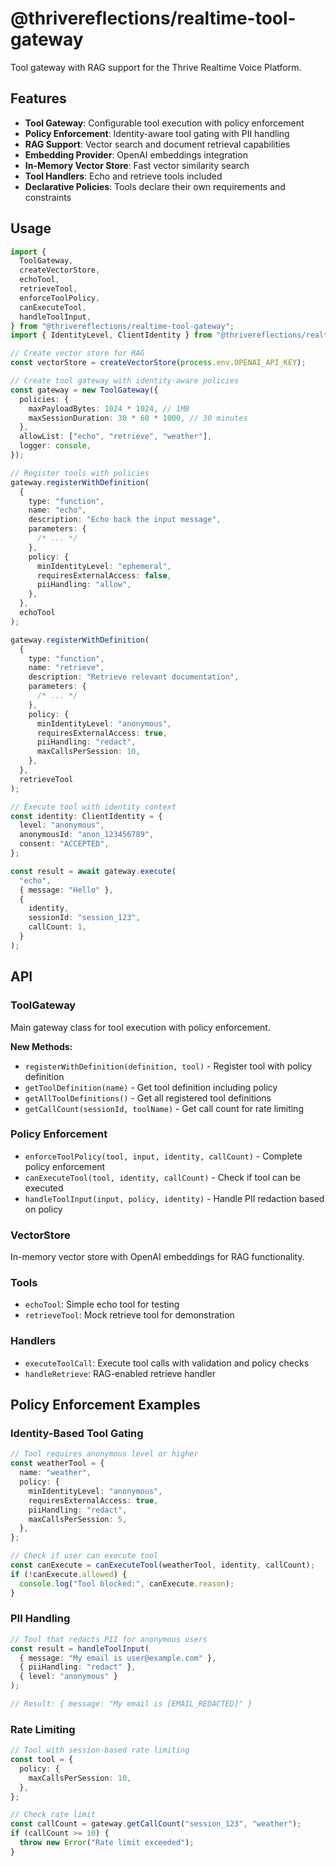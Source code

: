 # @thrivereflections/realtime-tool-gateway

Tool gateway with RAG support for the Thrive Realtime Voice Platform.

## Features

- **Tool Gateway**: Configurable tool execution with policy enforcement
- **Policy Enforcement**: Identity-aware tool gating with PII handling
- **RAG Support**: Vector search and document retrieval capabilities
- **Embedding Provider**: OpenAI embeddings integration
- **In-Memory Vector Store**: Fast vector similarity search
- **Tool Handlers**: Echo and retrieve tools included
- **Declarative Policies**: Tools declare their own requirements and constraints

## Usage

```typescript
import {
  ToolGateway,
  createVectorStore,
  echoTool,
  retrieveTool,
  enforceToolPolicy,
  canExecuteTool,
  handleToolInput,
} from "@thrivereflections/realtime-tool-gateway";
import { IdentityLevel, ClientIdentity } from "@thrivereflections/realtime-contracts";

// Create vector store for RAG
const vectorStore = createVectorStore(process.env.OPENAI_API_KEY);

// Create tool gateway with identity-aware policies
const gateway = new ToolGateway({
  policies: {
    maxPayloadBytes: 1024 * 1024, // 1MB
    maxSessionDuration: 30 * 60 * 1000, // 30 minutes
  },
  allowList: ["echo", "retrieve", "weather"],
  logger: console,
});

// Register tools with policies
gateway.registerWithDefinition(
  {
    type: "function",
    name: "echo",
    description: "Echo back the input message",
    parameters: {
      /* ... */
    },
    policy: {
      minIdentityLevel: "ephemeral",
      requiresExternalAccess: false,
      piiHandling: "allow",
    },
  },
  echoTool
);

gateway.registerWithDefinition(
  {
    type: "function",
    name: "retrieve",
    description: "Retrieve relevant documentation",
    parameters: {
      /* ... */
    },
    policy: {
      minIdentityLevel: "anonymous",
      requiresExternalAccess: true,
      piiHandling: "redact",
      maxCallsPerSession: 10,
    },
  },
  retrieveTool
);

// Execute tool with identity context
const identity: ClientIdentity = {
  level: "anonymous",
  anonymousId: "anon_123456789",
  consent: "ACCEPTED",
};

const result = await gateway.execute(
  "echo",
  { message: "Hello" },
  {
    identity,
    sessionId: "session_123",
    callCount: 1,
  }
);
```

## API

### ToolGateway

Main gateway class for tool execution with policy enforcement.

**New Methods:**

- `registerWithDefinition(definition, tool)` - Register tool with policy definition
- `getToolDefinition(name)` - Get tool definition including policy
- `getAllToolDefinitions()` - Get all registered tool definitions
- `getCallCount(sessionId, toolName)` - Get call count for rate limiting

### Policy Enforcement

- `enforceToolPolicy(tool, input, identity, callCount)` - Complete policy enforcement
- `canExecuteTool(tool, identity, callCount)` - Check if tool can be executed
- `handleToolInput(input, policy, identity)` - Handle PII redaction based on policy

### VectorStore

In-memory vector store with OpenAI embeddings for RAG functionality.

### Tools

- `echoTool`: Simple echo tool for testing
- `retrieveTool`: Mock retrieve tool for demonstration

### Handlers

- `executeToolCall`: Execute tool calls with validation and policy checks
- `handleRetrieve`: RAG-enabled retrieve handler

## Policy Enforcement Examples

### Identity-Based Tool Gating

```typescript
// Tool requires anonymous level or higher
const weatherTool = {
  name: "weather",
  policy: {
    minIdentityLevel: "anonymous",
    requiresExternalAccess: true,
    piiHandling: "redact",
    maxCallsPerSession: 5,
  },
};

// Check if user can execute tool
const canExecute = canExecuteTool(weatherTool, identity, callCount);
if (!canExecute.allowed) {
  console.log("Tool blocked:", canExecute.reason);
}
```

### PII Handling

```typescript
// Tool that redacts PII for anonymous users
const result = handleToolInput(
  { message: "My email is user@example.com" },
  { piiHandling: "redact" },
  { level: "anonymous" }
);

// Result: { message: "My email is [EMAIL_REDACTED]" }
```

### Rate Limiting

```typescript
// Tool with session-based rate limiting
const tool = {
  policy: {
    maxCallsPerSession: 10,
  },
};

// Check rate limit
const callCount = gateway.getCallCount("session_123", "weather");
if (callCount >= 10) {
  throw new Error("Rate limit exceeded");
}
```
